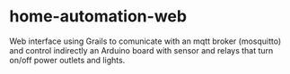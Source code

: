 # home-automation-web
Web interface using Grails to comunicate with an mqtt broker (mosquitto) and control indirectly an Arduino board with sensor and relays that turn on/off power outlets and lights.
